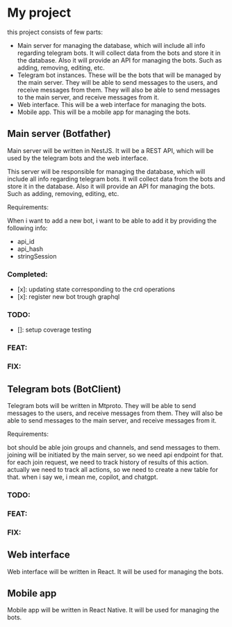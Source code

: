 # My project

this project consists of few parts:
- Main server for managing the database, which will include all info regarding telegram bots. It will collect data from the bots and store it in the database. Also it will provide an API for managing the bots. Such as adding, removing, editing, etc.
- Telegram bot instances. These will be the bots that will be managed by the main server. They will be able to send messages to the users, and receive messages from them. They will also be able to send messages to the main server, and receive messages from it.
- Web interface. This will be a web interface for managing the bots.
- Mobile app. This will be a mobile app for managing the bots.


## Main server (Botfather)
Main server will be written in NestJS. It will be a REST API, which will be used by the telegram bots and the web interface.

This server will be responsible for managing the database, which will include all info regarding telegram bots. It will collect data from the bots and store it in the database. Also it will provide an API for managing the bots. Such as adding, removing, editing, etc.

Requirements:

When i want to add a new bot, i want to be able to add it by providing the following info:
- api_id
- api_hash
- stringSession
### Completed:
- [x]: updating state corresponding to the crd operations
- [x]: register new bot trough graphql

### TODO:
- []: setup coverage testing

### FEAT:

### FIX:

## Telegram bots (BotClient)
Telegram bots will be written in Mtproto. They will be able to send messages to the users, and receive messages from them. They will also be able to send messages to the main server, and receive messages from it.

Requirements:

bot should be able join groups and channels, and send messages to them.
joining will be initiated by the main server, so we need api endpoint for that.
for each join request, we need to track history of results of this action. actually we need
to track all actions, so we need to create a new table for that. when i say we, i mean me, copilot, and chatgpt.




### TODO:


### FEAT:

### FIX:

## Web interface
Web interface will be written in React. It will be used for managing the bots.


## Mobile app
Mobile app will be written in React Native. It will be used for managing the bots.


